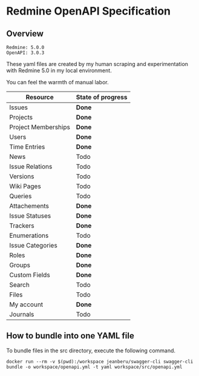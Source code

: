 # Redmine OpenAPI Specification

## Overview

```
Redmine: 5.0.0
OpenAPI: 3.0.3
```

These yaml files are created by my human scraping and experimentation with Redmine 5.0 in my local environment.

You can feel the warmth of manual labor.

| Resource            | State of progress |
| ------------------- | ----------------- |
| Issues              | **Done**          |
| Projects            | **Done**          |
| Project Memberships | **Done**          |
| Users               | **Done**          |
| Time Entries        | **Done**          |
| News                | Todo              |
| Issue Relations     | Todo              |
| Versions            | Todo              |
| Wiki Pages          | Todo              |
| Queries             | Todo              |
| Attachements        | **Done**          |
| Issue Statuses      | **Done**          |
| Trackers            | **Done**          |
| Enumerations        | Todo              |
| Issue Categories    | **Done**          |
| Roles               | **Done**          |
| Groups              | **Done**          |
| Custom Fields       | **Done**          |
| Search              | Todo              |
| Files               | Todo              |
| My account          | **Done**          |
| Journals            | Todo              |

## How to bundle into one YAML file

To bundle files in the src directory, execute the following command.

```
docker run --rm -v $(pwd):/workspace jeanberu/swagger-cli swagger-cli bundle -o workspace/openapi.yml -t yaml workspace/src/openapi.yml
```
